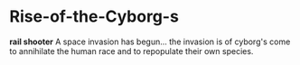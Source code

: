 # Rise-of-the-Cyborg-s
**rail shooter** A space invasion has begun... the invasion is of cyborg's come to annihilate the human race and to repopulate their own species. 
